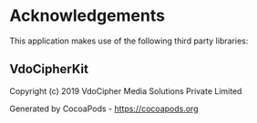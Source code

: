 # Acknowledgements
This application makes use of the following third party libraries:

## VdoCipherKit

Copyright (c) 2019 VdoCipher Media Solutions Private Limited

Generated by CocoaPods - https://cocoapods.org
